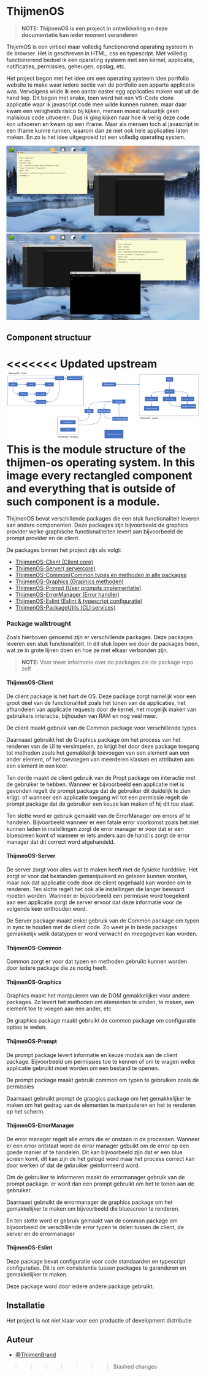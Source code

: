 # ThijmenOS

> **NOTE: ThijmenOS is een project in ontwikkeling en deze documentatie kan ieder moment veranderen**

ThijemOS is een virtieel maar volledig functionerend oparating systeem in de browser. Het is geschreven in HTML, css en typescript. Met volledig functionerend bedoel ik een oparating systeem met een kernel, applicatie, notificaties, permissies, geheugen, opslag, etc.

Het project begon met het idee om een operating systeem idee portfolio website te make waar iedere sectie van de portfolio een apparte applicatie was. Vervolgens wilde ik een aantal easter egg applicaties maken wat uit de hand liep. Dit begon met snake, toen werd het een VS-Code clone applicatie waar ik javascript code mee wilde kunnen runnen. maar daar kwam een veiligheids risico bij kijken, mensen moest natuurlijk geen malisious code uitvoeren. Dus ik ging kijken naar hoe ik veilig deze code kon uitvoeren en kwam op een iframe. Maar als mensen toch al javascript in een iframe kunne runnen, waarom dan ze niet ook hele applicaties laten maken. En zo is het idee uitgegroeid tot een volledig operating system.

![1673954526435](image/README/1673954526435.png)![1673954629678](image/README/1673954629678.png)

## Component structuur

<<<<<<< Updated upstream
![Modules](https://github.com/ThijmenOS/.github/blob/production/profile/modules.png?raw=true)
This is the module structure of the thijmen-os operating system. In this image every rectangled component and everything that is outside of such component is a module.
=======
ThijmenOS bevat verschillende packages die een stuk functionaliteit leveren aan andere componenten. Deze packages zijn bijvoorbeeld de graphics provider welke graphische functionaliteiten levert aan bijvoorbeeld de prompt provider en de client.

De packages binnen het project zijn als volgt:

- [ThijmenOS-Client (Client core)](https://github.com/ThijmenOS/ThijmenOS-client)
- [ThijmenOS-Server( servercore)](https://github.com/ThijmenOS/ThijmenOS-server)
- [ThijmenOS-Common(Common types en methoden in alle packages](https://github.com/ThijmenOS/ThijmenOS-common)
- [ThijmenOS-Graphics (Graphics methoden)](https://github.com/ThijmenOS/ThijmenOS-graphics)
- [ThijmenOS-Prompt (User prompts implementatie)](https://github.com/ThijmenOS/ThijmenOS-promptManager)
- [ThijmenOS-ErrorManager (Error handler)](https://github.com/ThijmenOS/ThijmenOS-errorManager)
- [ThijmenOS-Eslint (Eslint &amp; typescript configuratie)](https://github.com/ThijmenOS/ThijmenOS-eslint)
- [ThijmenOS-PackageUtils (CLI services)](https://github.com/ThijmenOS/)

### Package walktrought

Zoals hierboven genoemd zijn er verschillende packages. Deze packages leveren een stuk functionaliteit. In dit stuk lopen we door de packages heen, wat ze in grote lijnen doen en hoe ze met elkaar verbonden zijn.

> **NOTE:** Voor meer informatie over de packages zie de package repo zelf

#### ThijmenOS-Client

De client package is het hart de OS. Deze package zorgt namelijk voor een groot deel van de functionaliteit zoals het tonen van de applicaties, het afhandelen van applicatie requests door de kernel, het mogelijk maken van gebruikers interactie, bijhouden van RAM en nog veel meer.

De client maakt gebruik van de Common package voor verschillende types.

Daarnaast gebruikt het de Graphics package om het process van het renderen van de UI te versimpelen, zo krijgt het door deze package toegang tot methoden zoals het gemakkelijk toevoegen van een element aan een ander element, of het toevoegen van meerderen klassen en attributen aan een element in een keer.

Ten derde maakt de client gebruik van de Propt package om interactie met de gebruiker te hebben. Wanneer er bijvoorbeeld een applicatie niet is gevonden regelt de prompt package dat de gebruiker dit duidelijk te zien krijgt. of wanneer een applicatie toegang wil tot een permissie regelt de prompt package dat de gebruiker een keuze kan maken of hij dit toe staat.

Ten slotte word er gebruik gemaakt van de ErrorManager om errors af te handelen. Bijvoorbeeld wanneer er een fatale error voorkomst zoals het niet kunnen laden in instellingen zorgt de error manager er voor dat er een bluescreen komt of wanneer er iets anders aan de hand is zorgt de error manager dat dit correct word afgehandeld.

#### ThijmenOS-Server

De server zorgt voor alles wat te maken heeft met de fysieke harddrive. Het zorgt er voor dat bestanden gemanipuleerd en gelezen kunnen worden, maar ook dat applicatie code door de client opgehaald kan worden om te renderen. Ten slotte regelt het ook alle instellingen die langer bewaard moeten worden. Wanneer er bijvoorbeeld een permissie word toegekent aan een applicatie zorgt de server ervoor dat deze informatie voor de volgende keer onthouden word.

De Server package maakt enkel gebruik van de Common package om typen in sync te houden met de client code. Zo weet je in biede packages gemakkelijk welk datatypen er word verwacht en meegegeven kan worden.

#### ThijmenOS-Common

Common zorgt er voor dat typen en methoden gebruikt kunnen worden door iedere package die ze nodig heeft.

#### ThijmenOS-Graphics

Graphics maakt het manipuleren van de DOM gemakkelijker voor andere packages. Zo levert het methoden om elementen te vinden, te maken, een element toe te voegen aan een ander, etc

De graphics package maakt gebruikt de common package om configuratie opties te weten.

#### ThijmenOS-Prompt

De prompt package levert informatie en keuze modals aan de client package. Bijvoorbeeld om permissies toe te kennen of om te vragen welke applicatie gebruikt moet worden om een bestand te openen.

De prompt package maakt gebruik common om typen te gebruiken zoals de permissies

Daarnaast gebruikt prompt de grapgics package om het gemakkelijker te maken om het gedrag van de elementen te manipuleren en het te renderen op het scherm.

#### ThijmenOS-ErrorManager

De error manager regelt alle errors die er onstaan in de processen. Wanneer er een error ontstaat word de error manager gebuikt om de error op een goede manier af te handelen. Dit kan bijvoorbeeld zijn dat er een blue screen komt, dit kan zijn de het gelogd word maar het process correct kan door werken of dat de gebruiker geinformeerd word.

Om de gebruiker te informeren maakt de errormanager gebruik van de prompt package. er word dan een prompt gebruikt om het te tonen aan de gebruiker.

Daarnaast gebruikt de errormanager de graphics package om het gemakkelijker te maken om bijvoorbeeld die bluescreen te renderen.

En ten slotte word er gebruik gemaakt van de common package om bijvoorbeeld de verschillende error typen te delen tussen de client, de server en de errormanager

#### ThijmenOS-Eslint

Deze package bevat configuratie voor code standaarden en typescript configuraties. Dit is om consistentie tussen packages te garanderen en gemakkelijker te maken.

Deze package word door iedere andere package gebruikt.

## Installatie

Het project is not niet klaar voor een productie of development distributie

## Auteur

- [@ThijmenBrand](https://github.com/ThijmenBrand)
>>>>>>> Stashed changes
